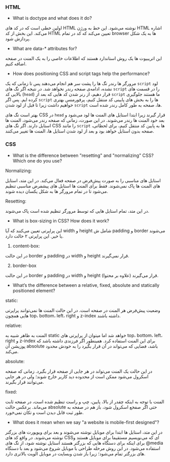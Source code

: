 ### HTML

- What is doctype and what does it do?

اولین خطی است که در کد های HTML نوشته می‌شود. این خط به ورژن HTML اشاره می‌کند. این بخش از کد HTML تعیین می‌کند که کد در تمام browser ها به یک شکل پردازش شود.

- What are data-* attributes for?

این اتریبیوت ها یک روش استاندارد هستند که اطلاعات خاصی را به یک المنت در صفحه اضافه کنیم.


- How does positioning CSS and script tags help the performance?

مرورگر ها رندر تگ ها را پشت سر هم انجام می‌دهند پس تا زمانی که یک `script` لود نشده، ادامه‌ی صفحه رندر نخواهد شد. در نتیجه اگر تگ های `script‍` را در قسمت های بالایی کد (`head`) قرار دهیم، از رنر شدن کد هایی که بعد از `script` ما هستند جلوگیری کرده ایم. پس اگر `script` ها را به بحش های پایینی کد منتقل کنیم، پرفورمنس بهتری خواهیم داشت زیرا تا قبل از لود شدن `script` ها، صفحه به طور کامل رندر شده است.

بهتر است تگ های CSS در `head` قرار گیرند زیرا ابتدا استایل های المنت ها لود می‌شود و بعد خود المنت ها رندر می‌شوند. در این صورت، زمانی که صفحه رندر می‌شود، المنت ها استایل دارند. اگر تگ های CSS را مانند `script` ها به پایین کد منتقل کنیم، برای لحظاتی، صفحه بدون استایل خواهد بود و بعد از لود شدن استایل ها، المنت ها تغییر می‌کنند.


### CSS

- What is the difference between "resetting" and "normalizing" CSS? Which one do you use?

Normalizing:

استایل های مناسبی را به صورت پیش‌فرض در صفحه فعال می‌کند. در این متد، استایل های المنت ها پاک نمی‌شوند. فقط برای المنت ها استایل های پیشفرض مناسبی تنظیم می‌شود تا در تمام مرورگر ها به شکل یکسان دیده شوند.

Resetting:

در این متد، تمام استایل هایی که توسط مرورگر تنظیم شده است پاک می‌شوند.

- What is box-sizing in CSS? How does it work?

این پراپرتی تعیین می‌کنند که آیا width و height شامل ش padding و border می‌شوند یا خیر.
این پراپرتی ۲  حالت دارد.

1. content-box:

در این حالت border و padding در width و height قرار نمی‌گیرند.

2. border-box

در این حالت border و padding در width و height قرار می‌گیرند (علاوه بر محتوا).


- What’s the difference between a relative, fixed, absolute and statically positioned element?

static:

وضعیت پیش‌فرض هر المنت در صفحه است. در این حالت المنت ها نمی‌توانند پراپرتی هایی همچون top، bottom، left، right و z-index داشته باشند.

relative:

المنت به ظاهر شبیه به static خواهد شد اما میتوان از پراپرتی های top،  bottom، left، right و z-index برای این المنت استفاده کرد. همینطور اگر فرزندی داشته باشد که پوزیشن آن absolute باشد، فضایی که می‌تواند در آن قرار بگیرد را به خودش محدود می‌کند.

absolute:

در این حالت یک المنت می‌تواند در هر جایی از صفحه قرار بگیرد. زمانی که صفحه اسکرول می‌شود ممکن است از محدوده دید کاربر خارج شوند؛ ولی در هر جایی می‌توانند قرار بگیرند.

fixed:

المنت با توجه به اینکه چقدر از بالا، پایین، چپ و راست تنظیم شده است، در صفحه ثابت می‌ماند. برعکس حالت absolute حتی اگر صفخع اسکرول شود، باز هم در صفحه به طور ثبت قابل دیدن است و تکان نمی‌خورد.





- What does it mean when we say "a website is mobile-first designed"?

در این متد، استایل ها ابتدا برای موبایل نوشته می‌شوند و بعد برای ویوپورت های بزرگتر نوشته می‌شوند.
در واقع کد های CSSای که می‌نویسیم مستقیما برای موبایل هستند و برای اینکه برای دستگاه هایی که بزرگتر هستند استایل نوشته شود، از تگ های @media استفاده می‌شود.
در این روش مرحله طراحی با موبایل شروع می‌شود و بعد با دستگاه های بزرگتر تمام می‌شود؛ زیرا باز شدن وبسایت در موبایل الویت بالاتری دارد.
